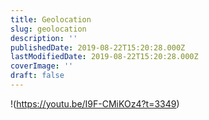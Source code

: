 ```yaml
---
title: Geolocation
slug: geolocation
description: ''
publishedDate: 2019-08-22T15:20:28.000Z
lastModifiedDate: 2019-08-22T15:20:28.000Z
coverImage: ''
draft: false
---
```


!(https://youtu.be/I9F-CMiKOz4?t=3349)
